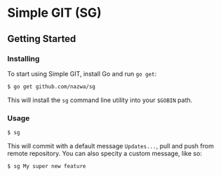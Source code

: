 # Simple GIT (SG)

## Getting Started

### Installing

To start using Simple GIT, install Go and run `go get`:

```sh
$ go get github.com/nazwa/sg
```

This will install the `sg` command line utility into
your `$GOBIN` path.

### Usage

```sh
$ sg
```

This will commit with a default message `Updates...`, pull and push from remote repository.
You can also specity a custom message, like so:

```sh
$ sg My super new feature
```
